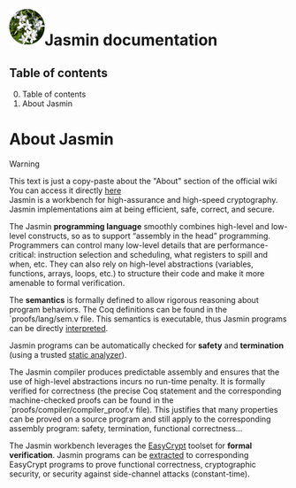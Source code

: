 <img src="https://github.com/cos-imo/Jasmin-doc/blob/main/ressources/images/jasmin.png" width="64" align="left" />

# Jasmin documentation

## Table of contents

0. Table  of contents
1. About Jasmin


# About Jasmin
> [!Warning]
> This text is just a copy-paste about the "About" section of the official wiki   
> You can access it directly [here](https://github.com/jasmin-lang/jasmin/wiki/About)   
Jasmin is a workbench for high-assurance and high-speed cryptography. Jasmin implementations aim at being efficient, safe, correct, and secure.

The Jasmin **programming language** smoothly combines high-level and low-level constructs, so as to support “assembly in the head” programming. Programmers can control many low-level details that are performance-critical: instruction selection and scheduling, what registers to spill and when, etc. They can also rely on high-level abstractions (variables, functions, arrays, loops, etc.) to structure their code and make it more amenable to formal verification.

The **semantics** is formally defined to allow rigorous reasoning about program behaviors. The Coq definitions can be found in the `proofs/lang/sem.v file. This semantics is executable, thus Jasmin programs can be directly [interpreted](https://github.com/jasmin-lang/jasmin/wiki/Reference-interpreter).

Jasmin programs can be automatically checked for **safety** and **termination** (using a trusted [static analyzer](https://github.com/jasmin-lang/jasmin/wiki/Safety-checker)).

The Jasmin compiler produces predictable assembly and ensures that the use of high-level abstractions incurs no run-time penalty. It is formally verified for correctness (the precise Coq statement and the corresponding machine-checked proofs can be found in the `proofs/compiler/compiler_proof.v file). This justifies that many properties can be proved on a source program and still apply to the corresponding assembly program: safety, termination, functional correctness…

The Jasmin workbench leverages the [EasyCrypt](https://www.easycrypt.info) toolset for **formal verification**. Jasmin programs can be [extracted](https://github.com/jasmin-lang/jasmin/wiki/Extraction-to-EasyCrypt) to corresponding EasyCrypt programs to prove functional correctness, cryptographic security, or security against side-channel attacks (constant-time).
